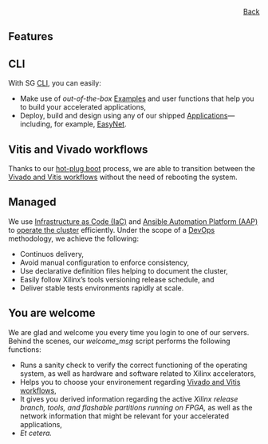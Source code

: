 <div id="readme" class="Box-body readme blob js-code-block-container">
<article class="markdown-body entry-content p-3 p-md-6" itemprop="text">
<p align="right">
<a href="https://github.com/fpgasystems/hacc/blob/main/README.md">Back</a>
</p>

# Features

## CLI
With SG [CLI](../CLI/README.md#cli), you can easily:

* Make use of *out-of-the-box* [Examples](./examples.md#examples) and user functions that help you to build your accelerated applications,
* Deploy, build and design using any of our shipped [Applications](./applications.md#applications)—including, for example, [EasyNet](./applications.md#easynet-100-gbe-network-for-hls).

## Vitis and Vivado workflows
Thanks to our [hot-plug boot](./vocabulary.md#hot-plug-boot) process, we are able to transition between the [Vivado and Vitis workflows](./vocabulary.md#vivado-and-vitis-workflows) without the need of rebooting the system.

## Managed
We use [Infrastructure as Code (IaC)](./vocabulary.md#infrastructure-as-code-iac) and [Ansible Automation Platform (AAP)](./vocabulary.md#ansible-automation-platform-aap) to [operate the cluster](../docs/operating-the-cluster.md#operating-the-cluster) efficiently. Under the scope of a [DevOps](./vocabulary.md#devops) methodology, we achieve the following: <!-- https://docs.microsoft.com/en-us/devops/deliver/what-is-infrastructure-as-code -->

* Continuos delivery,
* Avoid manual configuration to enforce consistency,
* Use declarative definition files helping to document the cluster,
* Easily follow Xilinx’s tools versioning release schedule, and
* Deliver stable tests environments rapidly at scale.

## You are welcome
We are glad and welcome you every time you login to one of our servers. Behind the scenes, our *welcome_msg* script performs the following functions:

* Runs a sanity check to verify the correct functioning of the operating system, as well as hardware and software related to Xilinx accelerators,
* Helps you to choose your environement regarding [Vivado and Vitis workflows](./vocabulary.md#vivado-and-vitis-workflows),
* It gives you derived information regarding the active *Xilinx release branch, tools, and flashable partitions running on FPGA,* as well as the network information that might be relevant for your accelerated applications,
* *Et cetera.*